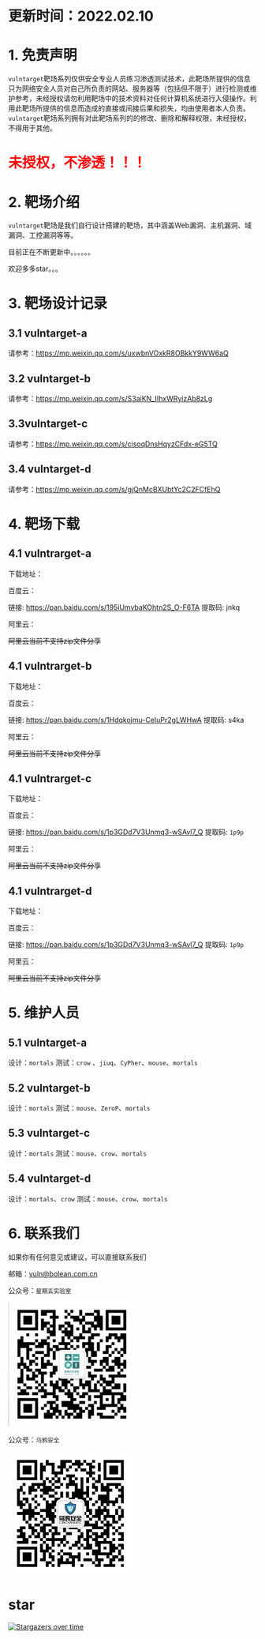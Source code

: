 # 更新时间：2022.02.10
# 1. 免责声明
`vulntarget`靶场系列仅供安全专业人员练习渗透测试技术，此靶场所提供的信息只为网络安全人员对自己所负责的网站、服务器等（包括但不限于）进行检测或维护参考，未经授权请勿利用靶场中的技术资料对任何计算机系统进行入侵操作。利用此靶场所提供的信息而造成的直接或间接后果和损失，均由使用者本人负责。
`vulntarget`靶场系列拥有对此靶场系列的的修改、删除和解释权限，未经授权，不得用于其他。
​

<h1 ><font color='red'>未授权，不渗透！！！</font></h1>



# 2. 靶场介绍
`vulntarget`靶场是我们自行设计搭建的靶场，其中涵盖Web漏洞、主机漏洞、域漏洞、工控漏洞等等。
​

目前正在不断更新中。。。。。。
​

欢迎多多star。。。
# 3. 靶场设计记录
## 3.1 vulntarget-a
请参考：https://mp.weixin.qq.com/s/uxwbnVOxkR8OBkkY9WW6aQ

## 3.2 vulntarget-b

请参考：https://mp.weixin.qq.com/s/S3aiKN_IIhxWRyizAb8zLg

## 3.3vulntarget-c

请参考：https://mp.weixin.qq.com/s/cisoqDnsHqyzCFdx-eG5TQ

## 3.4 vulntarget-d

请参考：https://mp.weixin.qq.com/s/gjQnMcBXUbtYc2C2FCfEhQ

# 4. 靶场下载

## 4.1 vulntrarget-a

下载地址：

百度云：

链接: https://pan.baidu.com/s/195iUmvbaKOhtn2S_O-F6TA 提取码: jnkq 

阿里云：

~~阿里云当前不支持zip文件分享~~

## 4.1 vulntrarget-b

下载地址：

百度云：

链接: https://pan.baidu.com/s/1Hdqkojmu-CeIuPr2gLWHwA 提取码: s4ka 

阿里云：

~~阿里云当前不支持zip文件分享~~

## 4.1 vulntrarget-c

下载地址：

百度云：

链接: https://pan.baidu.com/s/1p3GDd7V3Unmq3-wSAvl7_Q 提取码: `1p9p`

阿里云：

~~阿里云当前不支持zip文件分享~~

## 4.1 vulntrarget-d

下载地址：

百度云：

链接: https://pan.baidu.com/s/1p3GDd7V3Unmq3-wSAvl7_Q 提取码: `1p9p`

阿里云：

~~阿里云当前不支持zip文件分享~~


# 5. 维护人员

## 5.1 vulntarget-a
设计：`mortals`
测试：`crow` 、`jiuq`、`CyPher`、`mouse`、`mortals`

## 5.2 vulntarget-b

设计：`mortals`
测试：`mouse`、`ZeroP`、`mortals`

## 5.3 vulntarget-c

设计：`mortals`
测试：`mouse`、`crow`、`mortals`

## 5.4 vulntarget-d

设计：`mortals`、`crow`
测试：`mouse`、`crow`、`mortals`

# 6. 联系我们
如果你有任何意见或建议，可以直接联系我们

邮箱：vuln@bolean.com.cn

公众号：`星期五实验室`

<img src="Friday_lab.png" width="50%" height="50%" />

公众号：`乌鸦安全`

<img src="crowsec.jpg" width="50%" height="50%" />

# star

[![Stargazers over time](https://starchart.cc/crow821/vulntarget.svg)](https://starchart.cc/crow821/crowsec) 



